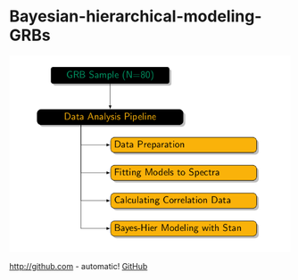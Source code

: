 # Bayesian-hierarchical-modeling-GRBs

![pipeline](pipeline.png)

http://github.com - automatic!
[GitHub](http://github.com)
